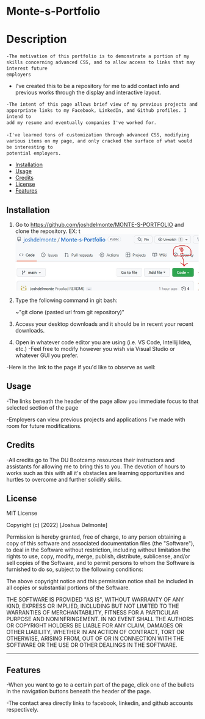 # Monte-s-Portfolio
# Description

    -The motivation of this portfolio is to demonstrate a portion of my skills concerning advanced CSS, and to allow access to links that may interest future
    employers

   - I've created this to be a repository for me to add contact info and previous works through the display and interactive layout.

    -The intent of this page allows brief view of my previous projects and apporpriate links to my Facebook, LinkedIn, and Github profiles. I intend to 
    add my resume and eventually companies I've worked for.

    -I've learned tons of customization through advanced CSS, modifying various items on my page, and only cracked the surface of what would be interesting to 
    potential employers.


- [Installation](#installation)
- [Usage](#usage)
- [Credits](#credits)
- [License](#license)
- [Features](#features)
## Installation

1. Go to https://github.com/joshdelmonte/MONTE-S-PORTFOLIO and clone the repository.
    EX: 
    t![](assets/assets/images/Github-capture.jpeg)
2. Type the following command in git bash:

    ~"git clone (pasted url from git repository)"

3. Access your desktop downloads and it should be in recent your recent downloads.

4. Open in whatever code editor you are using (i.e. VS Code, Intellij Idea, etc.)
-Feel free to modify however you wish via Visual Studio or whatever GUI you prefer.

-Here is the link to the page if you'd like to observe as well:
<!-- LINK! YOU'VE GOT TO SAVE THE PRINCESS ZELDA! -->
## Usage

-The links beneath the header of the page allow you immediate focus to that selected section of the page

-Employers can view previous projects and applications I've made with room for future modifications.

## Credits

-All credits go to The DU Bootcamp resources their instructors and assistants for allowing me to bring this to you. The devotion of hours to works such as this with all it's obstacles are learning opportunities and hurtles to overcome and further solidify skills.

## License

MIT License

Copyright (c) [2022] [Joshua Delmonte]

Permission is hereby granted, free of charge, to any person obtaining a copy
of this software and associated documentation files (the "Software"), to deal
in the Software without restriction, including without limitation the rights
to use, copy, modify, merge, publish, distribute, sublicense, and/or sell
copies of the Software, and to permit persons to whom the Software is
furnished to do so, subject to the following conditions:

The above copyright notice and this permission notice shall be included in all
copies or substantial portions of the Software.

THE SOFTWARE IS PROVIDED "AS IS", WITHOUT WARRANTY OF ANY KIND, EXPRESS OR
IMPLIED, INCLUDING BUT NOT LIMITED TO THE WARRANTIES OF MERCHANTABILITY,
FITNESS FOR A PARTICULAR PURPOSE AND NONINFRINGEMENT. IN NO EVENT SHALL THE
AUTHORS OR COPYRIGHT HOLDERS BE LIABLE FOR ANY CLAIM, DAMAGES OR OTHER
LIABILITY, WHETHER IN AN ACTION OF CONTRACT, TORT OR OTHERWISE, ARISING FROM,
OUT OF OR IN CONNECTION WITH THE SOFTWARE OR THE USE OR OTHER DEALINGS IN THE
SOFTWARE.

---

## Features

-When you want to go to a certain part of the page, click one of the bullets in the navigation buttons beneath the header of the page.

-The contact area directly links to facebook, linkedin, and github accounts respectively.
